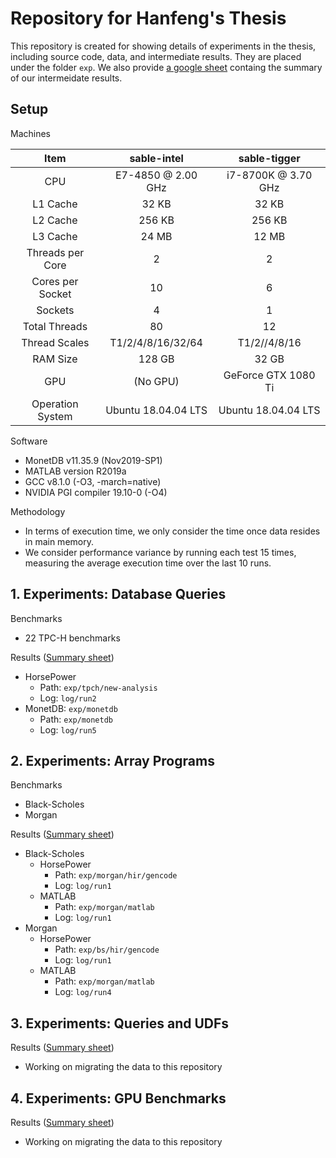 # Repository for Hanfeng's Thesis

This repository is created for showing details of experiments in the thesis,
including source code, data, and intermediate results.
They are placed under the folder `exp`.
We also provide [a google sheet](https://docs.google.com/spreadsheets/d/1h9GHvkmiJ0Vbp6Le4HQdXxawH5fOy-eXT7ov7EwsLIE/edit?usp=sharing)
containg the summary of our intermeidate results.


## Setup

Machines

| Item            | sable-intel             | sable-tigger            |
| :-------------: | :---------------------: | :---------------------: | 
| CPU             | E7-4850 @ 2.00 GHz      | i7-8700K @ 3.70 GHz     |
| L1 Cache        | 32 KB                   | 32 KB                   |
| L2 Cache        | 256 KB                  | 256 KB                  |
| L3 Cache        | 24 MB                   | 12 MB                   |
| Threads per Core| 2                       | 2                       |
| Cores per Socket| 10                      | 6                       |
| Sockets         | 4                       | 1                       |
| Total Threads   | 80                      | 12                      |
| Thread Scales   | T1/2/4/8/16/32/64       | T1/2//4/8/16            |
| RAM Size        | 128 GB                  | 32 GB                   |
| GPU             | (No GPU)                | GeForce GTX 1080 Ti     |
| Operation System| Ubuntu 18.04.04 LTS     | Ubuntu 18.04.04 LTS     |


Software

- MonetDB v11.35.9 (Nov2019-SP1)
- MATLAB version R2019a
- GCC v8.1.0 (-O3, -march=native)
- NVIDIA PGI compiler 19.10-0 (-O4)


Methodology

- In terms of execution time, we only consider the time once data resides in
  main memory.
- We consider performance variance by running each test 15 times, measuring the
  average execution time over the last 10 runs.


## 1. Experiments: Database Queries

Benchmarks

- 22 TPC-H benchmarks

Results ([Summary sheet](https://docs.google.com/spreadsheets/d/1h9GHvkmiJ0Vbp6Le4HQdXxawH5fOy-eXT7ov7EwsLIE/edit#gid=1434279808))

- HorsePower
    + Path: `exp/tpch/new-analysis`
    + Log: `log/run2`
- MonetDB: `exp/monetdb`
    + Path: `exp/monetdb`
    + Log: `log/run5`


## 2. Experiments: Array Programs

Benchmarks

- Black-Scholes
- Morgan

Results ([Summary sheet](https://docs.google.com/spreadsheets/d/1h9GHvkmiJ0Vbp6Le4HQdXxawH5fOy-eXT7ov7EwsLIE/edit#gid=0))

* Black-Scholes
  - HorsePower
      + Path: `exp/morgan/hir/gencode`
      + Log: `log/run1`
  - MATLAB
      + Path: `exp/morgan/matlab`
      + Log: `log/run1`
* Morgan
  - HorsePower
      + Path: `exp/bs/hir/gencode`
      + Log: `log/run1`
  - MATLAB
      + Path: `exp/morgan/matlab`
      + Log: `log/run4`


## 3. Experiments: Queries and UDFs

Results ([Summary sheet](https://docs.google.com/spreadsheets/d/1-V5bIV2EtWUS8g26YMDidXljymy_3pA0GJMh6v70wOY/edit#gid=1173154133))

- Working on migrating the data to this repository


## 4. Experiments: GPU Benchmarks

Results ([Summary sheet](https://docs.google.com/spreadsheets/d/1h9GHvkmiJ0Vbp6Le4HQdXxawH5fOy-eXT7ov7EwsLIE/edit#gid=1240442184))

- Working on migrating the data to this repository


